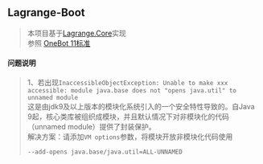 <p align="center">
    <img alt="" src="https://img.shields.io/badge/Java-17-brightgreen.svg"/>
    <img alt="" src="https://img.shields.io/badge/SpringBoot-3.0.5-green.svg"/>
</p>

## Lagrange-Boot

> 本项目基于[Lagrange.Core](https://github.com/KonataDev/Lagrange.Core)实现  
> 参照 [OneBot 11标准](https://github.com/botuniverse/onebot-11)

#### 问题说明
>
> 1、若出现``InaccessibleObjectException: Unable to make xxx accessible: module java.base does not "opens java.util" to unnamed module ``  
> 这是由jdk9及以上版本的模块化系统引入的一个安全特性导致的。自Java 9起，核心类库被组织成模块，并且默认情况下对非模块化的代码（unnamed module）提供了封装保护。  
> 解决方案：请添加``VM options``参数，将模块开放非模块化代码使用
>
> ```
> --add-opens java.base/java.util=ALL-UNNAMED
> ```
> 

